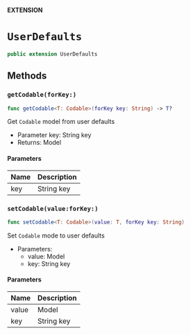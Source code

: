 **EXTENSION**

# `UserDefaults`
```swift
public extension UserDefaults
```

## Methods
### `getCodable(forKey:)`

```swift
func getCodable<T: Codable>(forKey key: String) -> T?
```

Get `Codable` model from user defaults
- Parameter key: String key
- Returns: Model

#### Parameters

| Name | Description |
| ---- | ----------- |
| key | String key |

### `setCodable(value:forKey:)`

```swift
func setCodable<T: Codable>(value: T, forKey key: String)
```

Set `Codable` mode to user defaults
- Parameters:
  - value: Model
  - key: String key

#### Parameters

| Name | Description |
| ---- | ----------- |
| value | Model |
| key | String key |